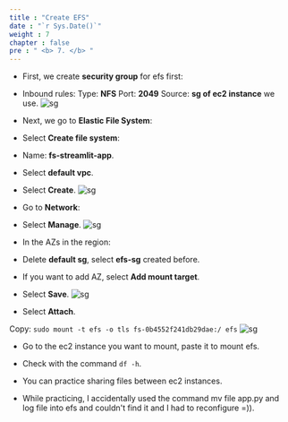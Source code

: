 ```yaml
---
title : "Create EFS"
date : "`r Sys.Date()`"
weight : 7
chapter : false
pre : " <b> 7. </b> "
---
```


* First, we create **security group** for efs first:
* Inbound rules: Type: **NFS** Port: **2049** Source: **sg of ec2 instance** we use.
![sg](/workshop-aws-card-clash-4/images/7.efs/7.1.png)

* Next, we go to **Elastic File System**:
* Select **Create file system**:
* Name: **fs-streamlit-app**.
* Select **default vpc**.
* Select **Create**.
![sg](/workshop-aws-card-clash-4/images/7.efs/7.2.png)
* Go to **Network**:
* Select **Manage**.
![sg](/workshop-aws-card-clash-4/images/7.efs/7.3.png)
* In the AZs in the region:
* Delete **default sg**, select **efs-sg** created before.
* If you want to add AZ, select **Add mount target**.
* Select **Save**.
![sg](/workshop-aws-card-clash-4/images/7.efs/7.4.png)

* Select **Attach**.

Copy: ```sudo mount -t efs -o tls fs-0b4552f241db29dae:/ efs```
![sg](/workshop-aws-card-clash-4/images/7.efs/7.5.png)

* Go to the ec2 instance you want to mount, paste it to mount efs.

* Check with the command ```df -h```.

* You can practice sharing files between ec2 instances.
* While practicing, I accidentally used the command mv file app.py and log file into efs and couldn't find it and I had to reconfigure =)).